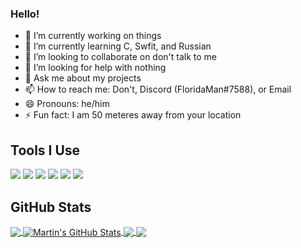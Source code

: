 ### Hello!

<!--
**FloridaMan7588/FloridaMan7588** is a ✨ _special_ ✨ repository because its `README.md` (this file) appears on your GitHub profile.
-->

- 🔭 I’m currently working on things
- 🌱 I’m currently learning C, Swfit, and Russian
- 👯 I’m looking to collaborate on don't talk to me
- 🤔 I’m looking for help with nothing
- 💬 Ask me about my projects
- 📫 How to reach me: Don't, Discord (FloridaMan#7588), or Email
- 😄 Pronouns: he/him
- ⚡ Fun fact: I am 50 meteres away from your location

## Tools I Use
![](https://img.shields.io/badge/OS-Linux-informational?style=flat&logo=linux&logoColor=white&color=2bbc8a)
![](https://img.shields.io/badge/Code-Python-informational?style=flat&logo=python&logoColor=white&color=2bbc8a)
![](https://img.shields.io/badge/Code-JavaScript-informational?style=flat&logo=javascript&logoColor=white&color=2bbc8a)
![](https://img.shields.io/badge/Shell-Bash-informational?style=flat&logo=gnu-bash&logoColor=white&color=2bbc8a)
![](https://img.shields.io/badge/Tools-PostgreSQL-informational?style=flat&logo=postgresql&logoColor=white&color=2bbc8a)
![](https://img.shields.io/badge/Tools-Docker-informational?style=flat&logo=docker&logoColor=white&color=2bbc8a)

## GitHub Stats

<a href="https://github.com/FloridaMan7588/FloridaMan7588">
  <img align="center" src="https://github-readme-stats.vercel.app/api/top-langs/?username=FloridaMan7588&hide=java,html,tex&title_color=ffffff&text_color=c9cacc&icon_color=2bbc8a&bg_color=1d1f21&langs_count=3" />
</a>
<a href="https://github.com/FloridaMan7588/FloridaMan7588">
  <img align="center" src="https://github-readme-stats.vercel.app/api?username=FloridaMan7588&show_icons=true&line_height=27&count_private=true&title_color=ffffff&text_color=c9cacc&icon_color=2bbc8a&bg_color=1d1f21" alt="Martin's GitHub Stats" />
</a>

<a href="https://github.com/FloridaMan7588/MacOS-efi">
  <img align="center" src="https://github-readme-stats.vercel.app/api/pin/?username=FloridaMan7588&repo=MacOS-efi&title_color=ffffff&text_color=c9cacc&icon_color=2bbc8a&bg_color=1d1f21" />
</a>


<a href="https://github.com/FloridaMan7588/docker-bungeecord">
  <img align="center" src="https://github-readme-stats.vercel.app/api/pin/?username=FloridaMan7588&repo=docker-bungeecord&title_color=ffffff&text_color=c9cacc&icon_color=2bbc8a&bg_color=1d1f21" />
</a>    

